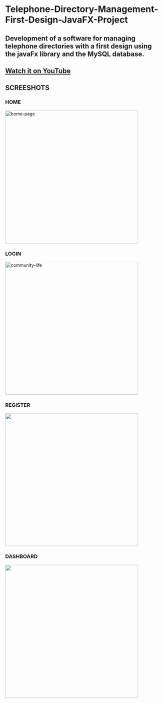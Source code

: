# __Telephone-Directory-Management-First-Design-JavaFX-Project__

## Development of a software for managing telephone directories with a first design using the __javaFx__ library and the __MySQL__ database.

## [Watch it on YouTube](https://youtu.be/GOEUCDLtBls)

## __SCREESHOTS__

### __HOME__
<img src="https://user-images.githubusercontent.com/66962165/123179470-fcf4d580-d478-11eb-829d-e792bd5c7550.png" alt="home-page" width="425"/>

### __LOGIN__
<img src="https://user-images.githubusercontent.com/66962165/123179480-05e5a700-d479-11eb-8d4e-69f175bdbb1a.png" alt="community-life" width="425"/>

### __REGISTER__
<img src="https://user-images.githubusercontent.com/66962165/123179482-0716d400-d479-11eb-9d31-bcf5ed1d3a63.png"  width="425"/>

### __DASHBOARD__
<img src="https://user-images.githubusercontent.com/66962165/123179486-07af6a80-d479-11eb-8ccf-0a7644720a6f.png"  width="425"/>
